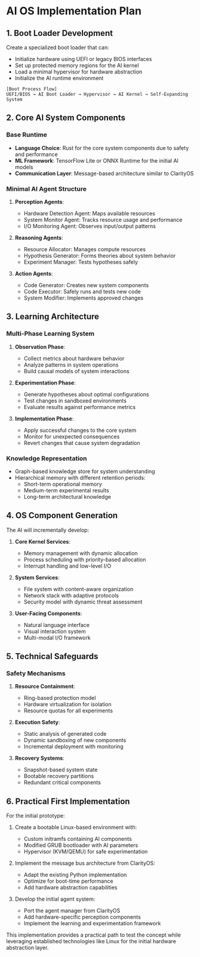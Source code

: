 # AI OS Implementation Plan

## 1. Boot Loader Development

Create a specialized boot loader that can:

- Initialize hardware using UEFI or legacy BIOS interfaces
- Set up protected memory regions for the AI kernel
- Load a minimal hypervisor for hardware abstraction
- Initialize the AI runtime environment

```
[Boot Process Flow]
UEFI/BIOS → AI Boot Loader → Hypervisor → AI Kernel → Self-Expanding System
```

## 2. Core AI System Components

### Base Runtime

- **Language Choice**: Rust for the core system components due to safety and performance
- **ML Framework**: TensorFlow Lite or ONNX Runtime for the initial AI models
- **Communication Layer**: Message-based architecture similar to ClarityOS

### Minimal AI Agent Structure

1. **Perception Agents**:
   - Hardware Detection Agent: Maps available resources
   - System Monitor Agent: Tracks resource usage and performance
   - I/O Monitoring Agent: Observes input/output patterns

2. **Reasoning Agents**:
   - Resource Allocator: Manages compute resources
   - Hypothesis Generator: Forms theories about system behavior
   - Experiment Manager: Tests hypotheses safely

3. **Action Agents**:
   - Code Generator: Creates new system components
   - Code Executor: Safely runs and tests new code
   - System Modifier: Implements approved changes

## 3. Learning Architecture

### Multi-Phase Learning System

1. **Observation Phase**:
   - Collect metrics about hardware behavior
   - Analyze patterns in system operations
   - Build causal models of system interactions

2. **Experimentation Phase**:
   - Generate hypotheses about optimal configurations
   - Test changes in sandboxed environments
   - Evaluate results against performance metrics

3. **Implementation Phase**:
   - Apply successful changes to the core system
   - Monitor for unexpected consequences
   - Revert changes that cause system degradation

### Knowledge Representation

- Graph-based knowledge store for system understanding
- Hierarchical memory with different retention periods:
  - Short-term operational memory
  - Medium-term experimental results
  - Long-term architectural knowledge

## 4. OS Component Generation

The AI will incrementally develop:

1. **Core Kernel Services**:
   - Memory management with dynamic allocation
   - Process scheduling with priority-based allocation
   - Interrupt handling and low-level I/O

2. **System Services**:
   - File system with content-aware organization
   - Network stack with adaptive protocols
   - Security model with dynamic threat assessment

3. **User-Facing Components**:
   - Natural language interface
   - Visual interaction system
   - Multi-modal I/O framework

## 5. Technical Safeguards

### Safety Mechanisms

1. **Resource Containment**:
   - Ring-based protection model
   - Hardware virtualization for isolation
   - Resource quotas for all experiments

2. **Execution Safety**:
   - Static analysis of generated code
   - Dynamic sandboxing of new components
   - Incremental deployment with monitoring

3. **Recovery Systems**:
   - Snapshot-based system state
   - Bootable recovery partitions
   - Redundant critical components

## 6. Practical First Implementation

For the initial prototype:

1. Create a bootable Linux-based environment with:
   - Custom initramfs containing AI components
   - Modified GRUB bootloader with AI parameters
   - Hypervisor (KVM/QEMU) for safe experimentation

2. Implement the message bus architecture from ClarityOS:
   - Adapt the existing Python implementation
   - Optimize for boot-time performance
   - Add hardware abstraction capabilities

3. Develop the initial agent system:
   - Port the agent manager from ClarityOS
   - Add hardware-specific perception components
   - Implement the learning and experimentation framework

This implementation provides a practical path to test the concept while leveraging established technologies like Linux for the initial hardware abstraction layer.